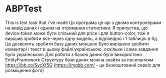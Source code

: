 # ABPTest
This is test task that i`ve made
Ця програма це api з двома контролерами на вивід даних і одним на отримання статистики. 
Я припустив, що device-token може бути спільний для price і для button-color, тож я вирішив зробити все через одну модель, а відповідно і 1 таблицю в бд. Це дозволить зробити базу даних меншою
Було вирішено зробити коментарі і текст в цьому файлі українською, оскільки і саме завдання було українською
Для роботи з базою даних було використано EntityFramework
Структуру бази даних можна знайти за посиланням https://ibb.co/SvcXf5G (https://imgbb.com/ - це безкоштовний сервіс для розміщення фото)

